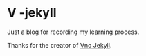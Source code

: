 # V -jekyll 

Just a blog for recording my learning process.

Thanks for the creator of  [Vno Jekyll](https://github.com/onevcat/vno-jekyll).


